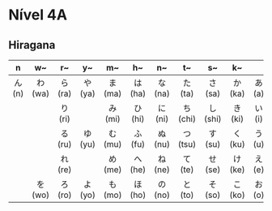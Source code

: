 # Nível 4A


## Hiragana

| n | w~ | r~ | y~| m~ | h~ | n~ | t~ | s~ | k~ |  |
|:---:|:---:|:---:|:---:|:---:|:---:|:---:|:---:|:---:|:---:|:---:|
| ん (n) | わ (wa) | ら (ra) | や (ya) | ま (ma) | は (ha) | な (na) | た (ta) | さ (sa) | か (ka) | あ (a) |
|  |  | り (ri) |  | み (mi) | ひ (hi) | に (ni) | ち (chi) | し (shi) | き (ki) | い (i) |
|  |  | る (ru) | ゆ (yu) | む (mu) | ふ (fu) | ぬ (nu) | つ (tsu) | す (su) | く (ku) | う (u) |
|  |  | れ (re) |  | め (me) | へ (he) | ね (ne) | て (te) | せ (se) | け (ke) | え (e) |
|  | を (wo) | ろ (ro) | よ (yo) | も (mo) | ほ (ho) | の (no) | と (to) | そ (so) | こ (ko) | お (o) |